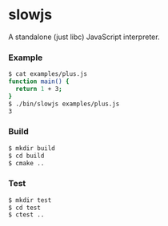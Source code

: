 # slowjs

A standalone (just libc) JavaScript interpreter.


### Example

```bash
$ cat examples/plus.js
function main() {
  return 1 + 3;
}
$ ./bin/slowjs examples/plus.js
3
```

### Build

```bash
$ mkdir build
$ cd build
$ cmake ..
```

### Test

```bash
$ mkdir test
$ cd test
$ ctest ..
```
